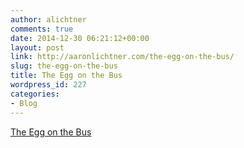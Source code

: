 ```yaml
---
author: alichtner
comments: true
date: 2014-12-30 06:21:12+00:00
layout: post
link: http://aaronlichtner.com/the-egg-on-the-bus/
slug: the-egg-on-the-bus
title: The Egg on the Bus
wordpress_id: 227
categories:
- Blog
---
```




[The Egg on the Bus](https://medium.com/@SeattleFreezer/c3277adbceff)
